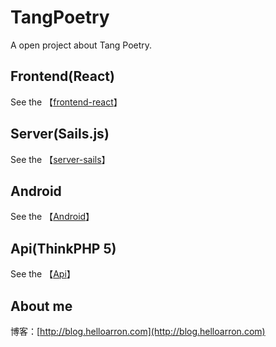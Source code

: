 # TangPoetry

A open project about Tang Poetry.

## Frontend(React)
See the 【[frontend-react](https://github.com/ArronYR/TangPoetry/tree/master/tp_frontend)】

## Server(Sails.js)
See the 【[server-sails](https://github.com/ArronYR/TangPoetry/tree/master/tp_server)】

## Android
See the 【[Android](https://github.com/ArronYR/TangPoetry/tree/master/Android)】

## Api(ThinkPHP 5)
See the 【[Api](https://github.com/ArronYR/TangPoetry/tree/master/Api)】

## About me

博客：[http://blog.helloarron.com](http://blog.helloarron.com)
